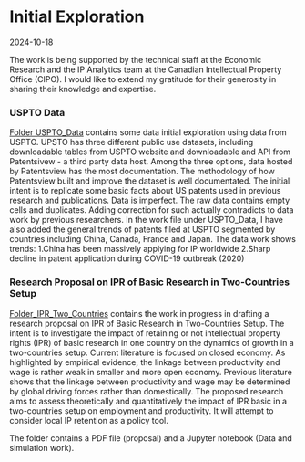 # Initial Exploration
2024-10-18

The work is being supported by the technical staff at the Economic Research and the IP Analytics team at the Canadian Intellectual Property Office (CIPO). I would like to extend my gratitude for their generosity in sharing their knowledge and expertise.

### USPTO Data 
[Folder USPTO_Data](https://github.com/yueyun-zhang/Data-Work/tree/main/USPTO_Data) contains some data initial exploration using data from USPTO. UPSTO has three different public use datasets, including downloadable tables from USPTO website and downloadable and API from Patentsivew - a third party data host. Among the three options, data hosted by Patentsview has the most documentation. The methodology of how Patentsview built and improve the dataset is well documentated. The initial intent is to replicate some basic facts about US patents used in previous research and publications. Data is imperfect. The raw data contains empty cells and duplicates. Adding correction for such actually contradicts to data work by previous researchers. In the work file under USPTO_Data, I have also added the general trends of patents filed at USPTO segmented by countries including China, Canada, France and Japan. The data work shows trends:
1.China has been massively applying for IP worldwide
2.Sharp decline in patent application during COVID-19 outbreak (2020)

### Research Proposal on IPR of Basic Research in Two-Countries Setup
[Folder_IPR_Two_Countries](https://github.com/yueyun-zhang/Data-Work/tree/main/Folder_IPR_Two_Countries) contains the work in progress in drafting a research proposal on IPR of Basic Research in Two-Countries Setup. The intent is to investigate the impact of retaining or not intellectual property rights (IPR) of basic research in one country on the dynamics of growth in a two-countries setup. Current literature is focused on closed economy. As highlighted by empirical evidence, the linkage between productivity and wage is rather weak in smaller and more open economy. Previous literature shows that the linkage between productivity and wage may be determined by global driving forces rather than domestically. The proposed research aims to assess theoretically and quantitatively the impact of IPR basic in a two-countries setup on employment and productivity. It will attempt to consider local IP retention as a policy tool. 

The folder contains a PDF file (proposal) and a Jupyter notebook (Data and simulation work).
